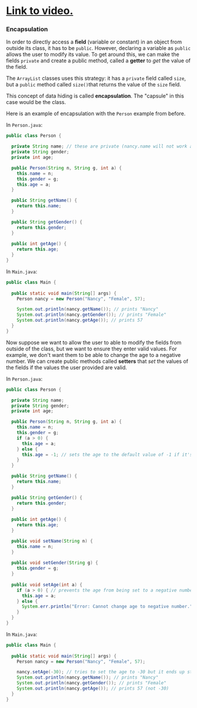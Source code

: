 # [Link to video.](https://www.youtube.com/watch?v=KN07rl16w2M&list=PLVD25niNi0Bklbh7Po--kFFLXFxxoIDUJ)

### Encapsulation

In order to directly access a **field** (variable or constant) in an object from outside its class, it has to be `public`. However, declaring a variable as `public` allows the user to modify its value. To get around this, we can make the fields `private` and create a public method, called a **getter** to *get* the value of the field.

The `ArrayList` classes uses this strategy: it has a `private` field called `size`, but a `public` method called `size()`that returns the value of the `size` field.

This concept of data hiding is called **encapsulation**. The "capsule" in this case would be the class.

Here is an example of encapsulation with the `Person` example from before.

In `Person.java`:

```java
public class Person {

  private String name; // these are private (nancy.name will not work anymore)
  private String gender;
  private int age;

  public Person(String n, String g, int a) {
    this.name = n;
    this.gender = g;
    this.age = a;
  }

  public String getName() {
    return this.name;
  }

  public String getGender() {
    return this.gender;
  }
	
  public int getAge() {
    return this.age;
  }
} 
```


In `Main.java`:

```java
public class Main {
	
  public static void main(String[] args) {
    Person nancy = new Person("Nancy", "Female", 57);

    System.out.println(nancy.getName()); // prints "Nancy"
    System.out.println(nancy.getGender()); // prints "Female"
    System.out.println(nancy.getAge()); // prints 57
  }
} 
```

Now suppose we want to allow the user to able to modify the fields from outside of the class, but we want to ensure they enter valid values. For example, we don't want them to be able to change the age to a negative number. We can create public methods called **setters** that *set* the values of the fields if the values the user provided are valid.

In `Person.java`:

```java
public class Person {

  private String name;
  private String gender;
  private int age;

  public Person(String n, String g, int a) {
    this.name = n;
    this.gender = g;
    if (a > 0) { 
      this.age = a;
    } else {
      this.age = -1; // sets the age to the default value of -1 if it's negative
    }
  }

  public String getName() {
    return this.name;
  }

  public String getGender() {
    return this.gender;
  }
	
  public int getAge() {
    return this.age;
  }

  public void setName(String n) {
    this.name = n;
  }
	
  public void setGender(String g) {
    this.gender = g;
  }
	
  public void setAge(int a) {
    if (a > 0) { // prevents the age from being set to a negative number
      this.age = a;
    } else {
      System.err.println("Error: Cannot change age to negative number.");
    }
  }
} 
```

In `Main.java`:

```java
public class Main {
	
  public static void main(String[] args) {
    Person nancy = new Person("Nancy", "Female", 57);

    nancy.setAge(-30); // tries to set the age to -30 but it ends up staying at 57
    System.out.println(nancy.getName()); // prints "Nancy"
    System.out.println(nancy.getGender()); // prints "Female"
    System.out.println(nancy.getAge()); // prints 57 (not -30)
  }
} 
```
